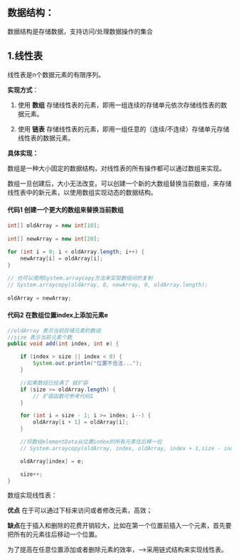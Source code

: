 ## 数据结构：

数据结构是存储数据，支持访问/处理数据操作的集合

## 1.线性表

线性表是n个数据元素的有限序列。

**实现方式**： 

1. 使用 **数组** 存储线性表的元素，即用一组连续的存储单元依次存储线性表的数据元素。

2. 使用 **链表** 存储线性表的元素，即用一组任意的（连续/不连续）存储单元存储线性表的数据元素。


**具体实现：**

数组是一种大小固定的数据结构，对线性表的所有操作都可以通过数组来实现。

数组一旦创建后，大小无法改变。可以创建一个新的大数组替换当前数组，来存储线性表中的新元素，以使用数组实现动态的数据结构。

#### 代码1 创建一个更大的数组来替换当前数组
```java
int[] oldArray = new int[10];
        
int[] newArray = new int[20];
        
for (int i = 0; i < oldArray.length; i++) {
    newArray[i] = oldArray[i];
}

// 也可以使用System.arraycopy方法来实现数组间的复制     
// System.arraycopy(oldArray, 0, newArray, 0, oldArray.length);
        
oldArray = newArray;
```
#### 代码2 在数组位置index上添加元素e
```java
//oldArray 表示当前存储元素的数组
//size 表示当前元素个数
public void add(int index, int e) {

    if (index > size || index < 0) {
        System.out.println("位置不合法...");
    }

    //如果数组已经满了 就扩容
    if (size >= oldArray.length) {
        // 扩容函数可参考代码1
    }

    for (int i = size - 1; i >= index; i--) {
        oldArray[i + 1] = oldArray[i];
    }

    //将数组elementData从位置index的所有元素往后移一位
    // System.arraycopy(oldArray, index, oldArray, index + 1,size - index);

    oldArray[index] = e;

    size++;
}

```

数组实现线性表：

**优点** 在于可以通过下标来访问或者修改元素，高效；

**缺点**在于插入和删除的花费开销较大，比如在第一个位置前插入一个元素，首先要把所有的元素往后移动一个位置。

为了提高在任意位置添加或者删除元素的效率，-->采用链式结构来实现线性表。


